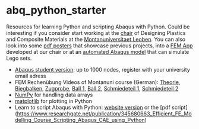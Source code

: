 # abq_python_starter
Resources for learning Python and scripting Abaqus with Python. Could be interesting if you consider start working at the [chair](https://www.kunststofftechnik.at/en/konstruieren) of Designing Plastics and Composite Materials at the [Montanuniversitaet Leoben](www.unileoben.ac.at). You can also look into some [pdf posters](https://www.kunststofftechnik.at/fileadmin/shares/kunststofftechnik/lehrstuhl/Konstruieren_in_Kunst-_und_Verbundstoffen/02062023_KKV_Poster_Heftl_2023_Noll_aktuell.pdf) that showcase previous projects, into a [FEM App](https://play.google.com/store/apps/details?id=mul.kkv.FEMon2) developed at our chair or at an [automated Abaqus model](https://github.com/mpletz/BrickFEM) that can simulate Lego sets.

* [Abaqus student version](https://www.3ds.com/edu/education/students/solutions/abaqus-le): up to 1000 nodes, register with your university email adress
* FEM Rechenübung Videos of Montanuni course (German): [Theorie](https://youtu.be/HtQPdsVP1aw), [Biegbalken](https://youtu.be/cqU5vqp6rek), [Zugprobe](https://youtu.be/P8QDvGl6DbM), [Ball 1](https://youtu.be/tEfG5XWvmjo), [Ball 2](https://youtu.be/l8NBd502u94), [Schmiedeteil 1]([https://youtu.be/qOBPOL_UDds](https://youtu.be/1jS3qnErNy4)), [Schmiedeteil 2](https://youtu.be/qOBPOL_UDds)
* [NumPy](www.numpy.org) for handling data arrays
* [matplotlib](www.matplotlib.org) for plotting in Python
* Learn to script Abaqus with Python: [website version](www.martinpletz.com/fe-scripting) or the [pdf script] (https://www.researchgate.net/publication/345680663_Efficient_FE_Modelling_Course_Scripting_Abaqus_CAE_using_Python)

